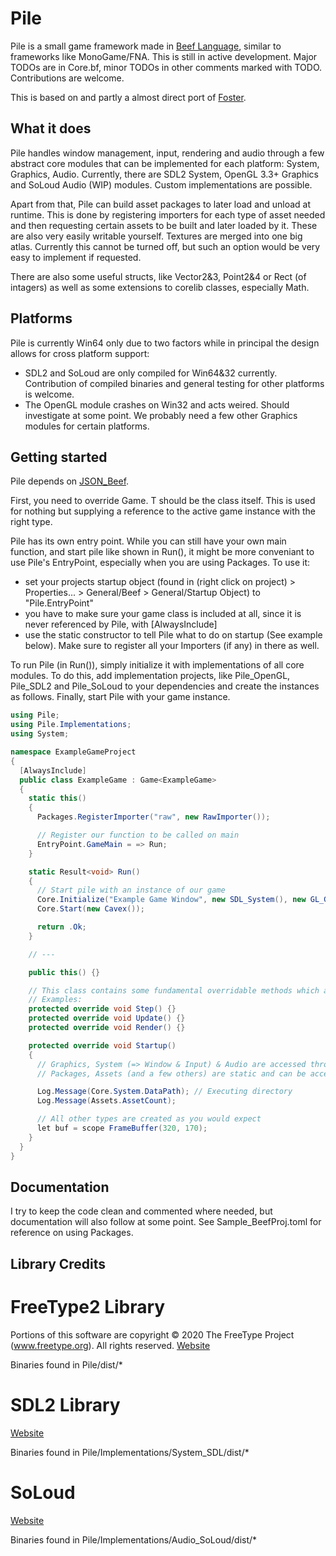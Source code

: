 # Pile
Pile is a small game framework made in [Beef Language](https://github.com/beefytech/Beef), similar to frameworks like MonoGame/FNA.
This is still in active development. Major TODOs are in Core.bf, minor TODOs in other comments marked with TODO. Contributions are welcome.

This is based on and partly a almost direct port of [Foster](https://github.com/NoelFB/Foster).

## What it does
Pile handles window management, input, rendering and audio through a few abstract core modules that can be implemented for each platform: System, Graphics, Audio.
Currently, there are SDL2 System, OpenGL 3.3+ Graphics and SoLoud Audio (WIP) modules. Custom implementations are possible.

Apart from that, Pile can build asset packages to later load and unload at runtime. This is done by registering importers for each type of asset needed and then requesting certain assets to be built and later loaded by it. These are also very easily writable yourself.
Textures are merged into one big atlas. Currently this cannot be turned off, but such an option would be very easy to implement if requested.

There are also some useful structs, like Vector2&3, Point2&4 or Rect (of intagers) as well as some extensions to corelib classes, especially Math.

## Platforms
Pile is currently Win64 only due to two factors while in principal the design allows for cross platform support:

- SDL2 and SoLoud are only compiled for Win64&32 currently. Contribution of compiled binaries and general testing for other platforms is welcome.
- The OpenGL module crashes on Win32 and acts weired. Should investigate at some point. We probably need a few other Graphics modules for certain platforms.

## Getting started
Pile depends on [JSON_Beef](https://github.com/Jonathan-Racaud/JSON_Beef).

First, you need to override Game<T>. T should be the class itself. This is used for nothing but supplying a reference to the active game instance with the right type.

Pile has its own entry point. While you can still have your own main function, and start pile like shown in Run(), it might be  more conveniant to use Pile's EntryPoint, especially when you are using Packages.
To use it:
- set your projects startup object (found in (right click on project) > Properties... > General/Beef > General/Startup Object) to "Pile.EntryPoint"
- you have to make sure your game class is included at all, since it is never referenced by Pile, with [AlwaysInclude]
- use the static constructor to tell Pile what to do on startup (See example below). Make sure to register all your Importers (if any) in there as well.

To run Pile (in Run()), simply initialize it with implementations of all core modules. To do this, add implementation projects, like Pile_OpenGL, Pile_SDL2 and Pile_SoLoud to your dependencies and create the instances as follows. Finally, start Pile with your game instance.

```cs
using Pile;
using Pile.Implementations;
using System;

namespace ExampleGameProject
{
  [AlwaysInclude]
  public class ExampleGame : Game<ExampleGame>
  {
    static this()
    {
      Packages.RegisterImporter("raw", new RawImporter());

      // Register our function to be called on main
      EntryPoint.GameMain = => Run;
    }

    static Result<void> Run()
    {
      // Start pile with an instance of our game
      Core.Initialize("Example Game Window", new SDL_System(), new GL_Graphics(), new SL_Audio(), 1280, 720);
      Core.Start(new Cavex());

      return .Ok;
    }

    // ---

    public this() {}

    // This class contains some fundamental overridable methods which are called by Core.
    // Examples:
    protected override void Step() {}
    protected override void Update() {}
    protected override void Render() {}

    protected override void Startup()
    {
      // Graphics, System (=> Window & Input) & Audio are accessed through Core since they are overridable instances.
      // Packages, Assets (and a few others) are static and can be accessed directly.

      Log.Message(Core.System.DataPath); // Executing directory
      Log.Message(Assets.AssetCount);

      // All other types are created as you would expect
      let buf = scope FrameBuffer(320, 170);
    }
  }
}
```

## Documentation
I try to keep the code clean and commented where needed, but documentation will also follow at some point.
See Sample_BeefProj.toml for reference on using Packages.

## Library Credits

# FreeType2 Library
Portions of this software are copyright © 2020 The FreeType Project (www.freetype.org).  All rights reserved.
[Website](https://www.freetype.org)

Binaries found in Pile/dist/*

# SDL2 Library
[Website](https://www.libsdl.org/license.php)

Binaries found in Pile/Implementations/System_SDL/dist/*

# SoLoud
[Website](http://sol.gfxile.net/soloud/index.html)

Binaries found in Pile/Implementations/Audio_SoLoud/dist/*
